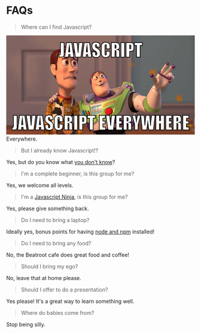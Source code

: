 # FAQs

> Where can I find Javascript?

![](javascript-everywhere.jpg)
Everywhere.

> But I already know Javascript!?

Yes, but do you know what [you don't know](https://github.com/getify/You-Dont-Know-JS)?

> I'm a complete beginner, is this group for me?

Yes, we welcome all levels.

> I'm a [Javascript Ninja](https://www.manning.com/books/secrets-of-the-javascript-ninja), is this group for me?

Yes, please give something back.

> Do I need to bring a laptop?

Ideally yes, bonus points for having [node and npm](https://javascript101.gitbooks.io/guide/content/node_and_npm.html) installed!

> Do I need to bring any food?

No, the Beatroot cafe does great food and coffee!

> Should I bring my ego?

No, leave that at home please.

> Should I offer to do a presentation?

Yes please! It's a great way to learn something well.

> Where do babies come from?

Stop being silly.



